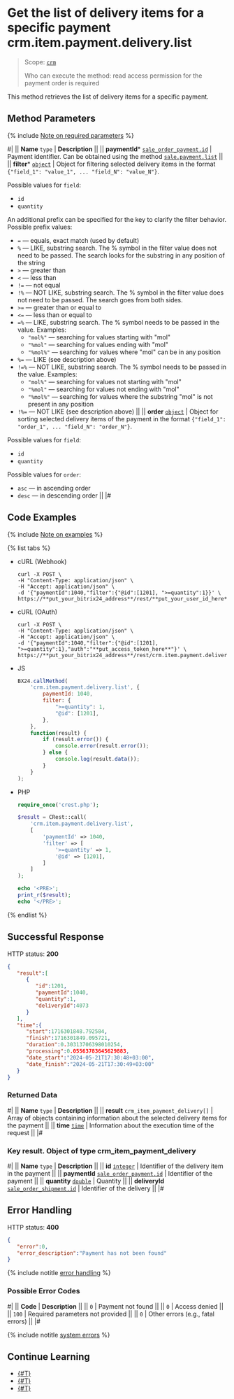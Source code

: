 # Get the list of delivery items for a specific payment crm.item.payment.delivery.list

> Scope: [`crm`](../../../../scopes/permissions.md)
>
> Who can execute the method: read access permission for the payment order is required

This method retrieves the list of delivery items for a specific payment.

## Method Parameters

{% include [Note on required parameters](../../../../../_includes/required.md) %}

#|
|| **Name**
`type` | **Description** ||
|| **paymentId***
[`sale_order_payment.id`](../../../../sale/data-types.md#sale_order_payment) | Payment identifier.
Can be obtained using the method [`sale.payment.list`](../../../../sale/payment/sale-payment-list.md) ||
|| **filter***
[`object`](../../../../data-types.md) | Object for filtering selected delivery items in the format `{"field_1": "value_1", ... "field_N": "value_N"}`.
 
Possible values for `field`:
- `id`
- `quantity`

An additional prefix can be specified for the key to clarify the filter behavior. Possible prefix values:

- `=` — equals, exact match (used by default)
- `%` — LIKE, substring search. The % symbol in the filter value does not need to be passed. The search looks for the substring in any position of the string
- `>` — greater than
- `<` — less than
- `!=` — not equal
- `!%` — NOT LIKE, substring search. The % symbol in the filter value does not need to be passed. The search goes from both sides.
- `>=` — greater than or equal to
- `<=` — less than or equal to
- `=%` — LIKE, substring search. The % symbol needs to be passed in the value. Examples: 
    - `"mol%"` — searching for values starting with "mol"
    - `"%mol"` — searching for values ending with "mol"
    - `"%mol%"` — searching for values where "mol" can be in any position
- `%=` — LIKE (see description above)
- `!=%` — NOT LIKE, substring search. The % symbol needs to be passed in the value. Examples:
    - `"mol%"` — searching for values not starting with "mol"
    - `"%mol"` — searching for values not ending with "mol"
    - `"%mol%"` — searching for values where the substring "mol" is not present in any position
- `!%=` — NOT LIKE (see description above)
||
|| **order**
[`object`](../../../../data-types.md) | Object for sorting selected delivery items of the payment in the format `{"field_1": "order_1", ... "field_N": "order_N"}`.
 
Possible values for `field`:
- `id`
- `quantity`
 
Possible values for `order`:

- `asc` — in ascending order
- `desc` — in descending order
 ||
|#

## Code Examples

{% include [Note on examples](../../../../../_includes/examples.md) %}

{% list tabs %}

- cURL (Webhook)

    ```http
    curl -X POST \
    -H "Content-Type: application/json" \
    -H "Accept: application/json" \
    -d '{"paymentId":1040,"filter":{"@id":[1201], ">=quantity":1}}' \
    https://**put_your_bitrix24_address**/rest/**put_your_user_id_here**/**put_your_webhook_here**/crm.item.payment.delivery.list
    ```

- cURL (OAuth) 

    ```http
    curl -X POST \
    -H "Content-Type: application/json" \
    -H "Accept: application/json" \
    -d '{"paymentId":1040,"filter":{"@id":[1201], ">=quantity":1},"auth":"**put_access_token_here**"}' \
    https://**put_your_bitrix24_address**/rest/crm.item.payment.delivery.list
    ```

- JS

    ```js
    BX24.callMethod(
        'crm.item.payment.delivery.list', {
            paymentId: 1040,
            filter: {
                ">=quantity": 1,
                "@id": [1201],
            },
        },
        function(result) {
            if (result.error()) {
                console.error(result.error());
            } else {
                console.log(result.data());
            }
        }
    );
    ```

- PHP

    ```php
    require_once('crest.php');

    $result = CRest::call(
        'crm.item.payment.delivery.list',
        [
            'paymentId' => 1040,
            'filter' => [
                '>=quantity' => 1,
                '@id' => [1201],
            ]
        ]
    );

    echo '<PRE>';
    print_r($result);
    echo '</PRE>';
    ```

{% endlist %}

## Successful Response

HTTP status: **200**

```json
{
   "result":[
      {
         "id":1201,
         "paymentId":1040,
         "quantity":1,
         "deliveryId":4073
      }
   ],
   "time":{
      "start":1716301848.792584,
      "finish":1716301849.095721,
      "duration":0.30313706398010254,
      "processing":0.05563783645629883,
      "date_start":"2024-05-21T17:30:48+03:00",
      "date_finish":"2024-05-21T17:30:49+03:00"
   }
}
```

### Returned Data

#|
|| **Name**
`type` | **Description** ||
|| **result**
`crm_item_payment_delivery[]` | Array of objects containing information about the selected delivery items for the payment ||
|| **time**
[`time`](../../../../data-types.md) | Information about the execution time of the request ||
|#

### Key result. Object of type crm_item_payment_delivery 

#|
|| **Name**
`type` | **Description** ||
|| **id**
[`integer`](../../../../data-types.md) | Identifier of the delivery item in the payment ||
|| **paymentId**
[`sale_order_payment.id`](../../../../sale/data-types.md#sale_order_payment) | Identifier of the payment  ||
|| **quantity**
[`double`](../../../../data-types.md) | Quantity ||
|| **deliveryId**
[`sale_order_shipment.id`](../../../../sale/data-types.md#sale_order_shipment)  | Identifier of the delivery ||
|#

## Error Handling

HTTP status: **400**

```json
{
   "error":0,
   "error_description":"Payment has not been found"
}
```

{% include notitle [error handling](../../../../../_includes/error-info.md) %}

### Possible Error Codes

#|
|| **Code** | **Description** ||
|| `0` | Payment not found ||
|| `0` | Access denied ||
|| `100` | Required parameters not provided ||
|| `0` | Other errors (e.g., fatal errors) ||
|#

{% include notitle [system errors](../../../../../_includes/system-errors.md) %}

## Continue Learning

- [{#T}](./crm-item-payment-delivery-add.md)
- [{#T}](./crm-item-payment-delivery-delete.md)
- [{#T}](./crm-item-payment-delivery-set-delivery.md)